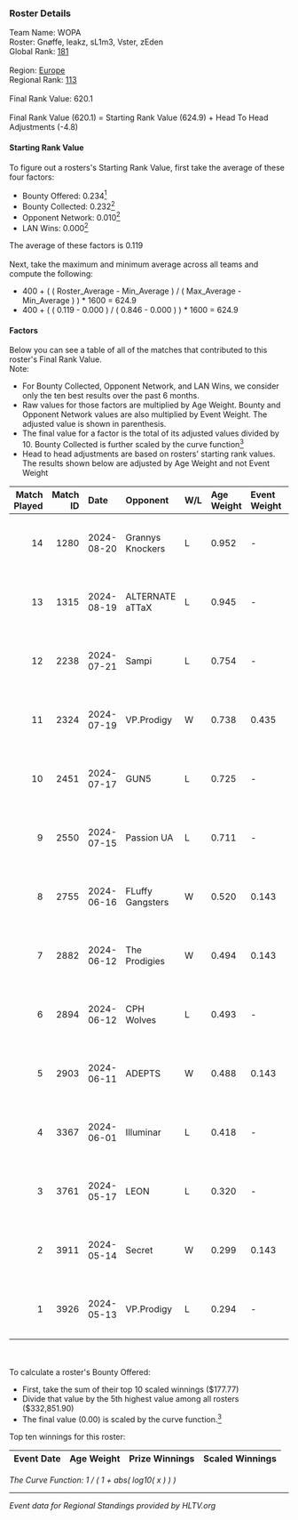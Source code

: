 ### Roster Details<br />
Team Name: WOPA<br />
Roster: Gnøffe, leakz, sL1m3, Vster, zEden<br />
Global Rank: [181](../../standings_global_2024_09_26.md)<br />
<br />
Region: [Europe]( ../../standings_europe_2024_09_26.md)<br />
Regional Rank: [113]( ../../standings_europe_2024_09_26.md)<br />
<br />
Final Rank Value:  620.1<br />
<br />
Final Rank Value (620.1) = Starting Rank Value (624.9) + Head To Head Adjustments (-4.8)<br />

#### Starting Rank Value<br />
To figure out a rosters's Starting Rank Value, first take the average of these four factors:<br />
- Bounty Offered: 0.234[<sup>1</sup>](#table2)
- Bounty Collected: 0.232[<sup>2</sup>](#table1)
- Opponent Network: 0.010[<sup>2</sup>](#table1)
- LAN Wins: 0.000[<sup>2</sup>](#table1)

The average of these factors is 0.119<br />
<br />
Next, take the maximum and minimum average across all teams and compute the following:<br />
- 400 + ( ( Roster_Average - Min_Average ) / ( Max_Average - Min_Average ) ) * 1600 = 624.9
- 400 + ( ( 0.119 - 0.000 ) / ( 0.846 - 0.000 ) ) * 1600 = 624.9


#### Factors<br />
Below you can see a table of all of the matches that contributed to this roster's Final Rank Value.<br />
Note:<br />

- For Bounty Collected, Opponent Network, and LAN Wins, we consider only the ten best results over the past 6 months.
- Raw values for those factors are multiplied by Age Weight. Bounty and Opponent Network values are also multiplied by Event Weight. The adjusted value is shown in parenthesis.
- The final value for a factor is the total of its adjusted values divided by 10. Bounty Collected is further scaled by the curve function[<sup>3</sup>](#curveFunction)
- Head to head adjustments are based on rosters' starting rank values. The results shown below are adjusted by Age Weight and not Event Weight
<span id="table1"></span><br />


| Match Played | Match ID | Date       | Opponent         | W/L | Age Weight | Event Weight | Bounty Collected | Opponent Network | LAN Wins  | H2H Adj. | Roster                              |
| -: | -: | :- | :- | :- | :- | :- | :- | :- | :- | -: | :- |
|           14 |     1280 | 2024-08-20 | Grannys Knockers | L   | 0.952      | -            | -                | -                | -         |   -12.26 | Gnøffe, leakz, sL1m3, Vster, zEden  |
|           13 |     1315 | 2024-08-19 | ALTERNATE aTTaX  | L   | 0.945      | -            | -                | -                | -         |    -6.81 | Gnøffe, leakz, sL1m3, Vster, zEden  |
|           12 |     2238 | 2024-07-21 | Sampi            | L   | 0.754      | -            | -                | -                | -         |    -4.49 | Gnøffe, leakz, sL1m3, Topa, zEden   |
|           11 |     2324 | 2024-07-19 | VP.Prodigy       | W   | 0.738      | 0.435        | 0.014 (0.005)    | 0.183 (0.059)    | 0 (0.000) |    16.40 | Gnøffe, leakz, sL1m3, Topa, zEden   |
|           10 |     2451 | 2024-07-17 | GUN5             | L   | 0.725      | -            | -                | -                | -         |    -3.37 | Gnøffe, leakz, sL1m3, Vster, zEden  |
|            9 |     2550 | 2024-07-15 | Passion UA       | L   | 0.711      | -            | -                | -                | -         |    -2.54 | Gnøffe, leakz, sL1m3, Vster, zEden  |
|            8 |     2755 | 2024-06-16 | FLuffy Gangsters | W   | 0.520      | 0.143        | 0.004 (0.000)    | 0.405 (0.030)    | 0 (0.000) |    10.70 | brzer, Gnøffe, leakz, LUMSEN, Vster |
|            7 |     2882 | 2024-06-12 | The Prodigies    | W   | 0.494      | 0.143        | 0.000 (0.000)    | 0.050 (0.004)    | 0 (0.000) |     6.06 | brzer, Gnøffe, leakz, LUMSEN, Vster |
|            6 |     2894 | 2024-06-12 | CPH Wolves       | L   | 0.493      | -            | -                | -                | -         |    -2.92 | brzer, Gnøffe, leakz, LUMSEN, Vster |
|            5 |     2903 | 2024-06-11 | ADEPTS           | W   | 0.488      | 0.143        | 0.001 (0.000)    | 0.051 (0.004)    | 0 (0.000) |     7.57 | brzer, Gnøffe, leakz, LUMSEN, Vster |
|            4 |     3367 | 2024-06-01 | Illuminar        | L   | 0.418      | -            | -                | -                | -         |    -8.67 | brzer, Gnøffe, leakz, LUMSEN, Vster |
|            3 |     3761 | 2024-05-17 | LEON             | L   | 0.320      | -            | -                | -                | -         |    -4.82 | brzer, Gnøffe, leakz, LUMSEN, Vster |
|            2 |     3911 | 2024-05-14 | Secret           | W   | 0.299      | 0.143        | 0.000 (0.000)    | 0.010 (0.000)    | 0 (0.000) |     3.05 | brzer, Gnøffe, leakz, LUMSEN, Vster |
|            1 |     3926 | 2024-05-13 | VP.Prodigy       | L   | 0.294      | -            | -                | -                | -         |    -2.71 | brzer, Gnøffe, leakz, LUMSEN, Vster |

<br />
<span id="table2"></span><br />
To calculate a roster's Bounty Offered:<br />

- First, take the sum of their top 10 scaled winnings ($177.77)
- Divide that value by the 5th highest value among all rosters ($332,851.90)
- The final value (0.00) is scaled by the curve function.[<sup>3</sup>](#curveFunction)

Top ten winnings for this roster:<br />

| Event Date | Age Weight | Prize Winnings | Scaled Winnings |
| :- | -: | :- | :- |


<span id="curveFunction"></span>_The Curve Function: 1 / ( 1 + abs( log10( x ) ) )_<br />

---
_Event data for Regional Standings provided by HLTV.org_<br />
